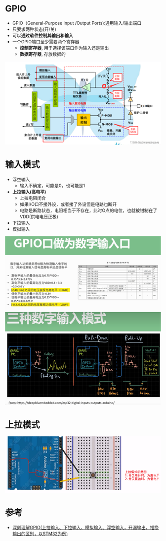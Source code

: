 # GPIO
- GPIO（General-Purpose Input /Output Ports):通用输入/输出端口
- 只要求两种状态(开/关)
- 可以**通过软件控制其输出和输入**
- 一个GPIO端口至少需要两个寄存器
	- **控制寄存器**, 用于选择该端口作为输入还是输出
	- **数据寄存器**, 存放数据的

![](../photo/Pasted%20image%2020230529175251.png)

# 输入模式
- 浮空输入
	- 输入不确定，可能是0，也可能是1 
- **上拉输入(高电平)**
	- 上拉电阻闭合
	- 如果I/O口不接外设，或者接了外设但是电路也断开
	 - 电路是断路状态，电阻相当于不存在，此时O点的电位，也就被钳制在了VDD(供电电压正极)
- 下拉输入
- 模拟输入

![](../photo/Pasted%20image%2020230529180319.png)
![](../photo/Pasted%20image%2020230529180434.png)

# 上拉模式
![](../photo/Pasted%20image%2020230529180229.png)

# 参考
- [深刻理解GPIO(上拉输入、下拉输入、模拟输入、浮空输入，开漏输出，推挽输出的区别，以STM32为例)](https://blog.csdn.net/Seciss/article/details/120595713)
